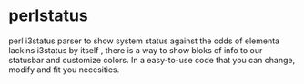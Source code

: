 # perlstatus
perl i3status parser to show system status
against the odds of elementa lackins i3status by itself , there is a way to show
bloks of info to our statusbar and customize colors. In a easy-to-use code that
you can change, modify and fit you necesities.
